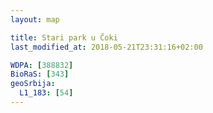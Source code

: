 ```yaml
---
layout: map

title: Stari park u Čoki
last_modified_at: 2018-05-21T23:31:16+02:00

WDPA: [388832]
BioRaS: [343]
geoSrbija:
  L1_183: [54]
---
```

